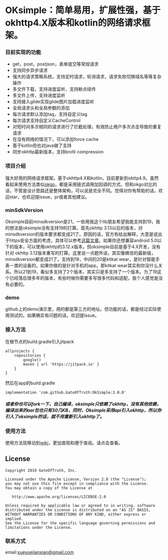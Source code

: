 # OKsimple：简单易用，扩展性强，基于okhttp4.X版本和kotlin的网络请求框架。
### 目前实现的功能
- get，post，postjson，表单提交等常规请求
- 支持同步异步请求
- 强大的请求策略系统，支持定时请求，轮询请求，请求失败切换域名等等复杂操作
- 多文件下载，支持进度监听，支持断点续传
- 多文件上传，支持进度监听
- 支持接入glide实现glide图片加载进度监听
- 全局请求头和全局参数的添加
- 每次请求默认添加tag，支持自定义tag
- 每次请求支持自定义CacheControl
- 对短时间多次相同的请求进行了拦截处理，有效防止用户多次点击导致的重复请求
- 在没有网络的情况下，可以添加force cache
- 基于kotlin但也对java做了支持
- 同步okhttp最新版本，支持brotli compression


### 项目介绍
强大好用的网络请求框架。基于okhttp4.X和kotlin，目前更新到okttp4.9。虽然看起来使用方法类似[okgo](https://github.com/jeasonlzy/okhttp-OkGo)，都是采用链式调用加回调的方式。但和okgo对比的话，不管是设计思路还是整体架构，可以说是完全不同。觉得对你有帮助的话，欢迎star，也欢迎提issue，pr或者其他建议。

### minSdkVersion
Oksimple目前minsdkversion是21，一些用我这个lib朋友希望我能支持到19，我的想法是oksimple没有支持19的打算。首先okhttp 3.13以后的版本，对minsdkversion的版本要求都变成21了。原因的话，官方有给出解释，大意是说出于https安全方面的考虑，具体可以参考[这篇文章](https://medium.com/square-corner-blog/okhttp-3-13-requires-android-5-818bb78d07ce)。如果你还想兼容android 5.0以下的版本，可以使用okhttp的3.12.x版本。但oksimple目前是基于4.X开发，没有针对 okhttp 3.12版本重写的打算。这里说一点题外话，其实像微信的最新版，minsdkversion都变成21了。支持到19，中间的20是kitkat wear，是针对智能手表一类的设备的。如果你做的是针对手机的app，那kitkat wear其实和你没什么关系。所以21到19，看似多支持了2个版本，其实只是多支持了一个版本。为了19这个已经落后很多年的版本，有些时候你需要多写很多代码和适配，我个人感觉是没有必要的。

### demo
github上的demo演示里，用的都是第三方的地址。但功能的话，都是经过实际使用测试的。如果确实有问题的话，欢迎提issue。


### 接入方法
在根节点的build.gradle引入jitpack
```
allprojects {
    repositories {
        google()
        maven { url 'https://jitpack.io' }
    }
}
```
然后在app的build.gradle
```
implementation 'com.github.GateOfTruth:OkSimple:3.0.0'
```
##### 或者你也可以fork一下，自己编译，oksimple只依赖了okhttp，没有其他依赖，编译出来的aar包也只有30几KB，同时，Oksimple采用api引入okhttp，所以你引入了oksimple的话，就不用重新引入okhttp了。

### 使用方法
使用方法现移动到[wiki](https://github.com/AllenXiao1994/OkSimple/wiki)，更加直观和便于查阅。请点击查看。

License
-------

```
Copyright 2019 GateOfTruth, Inc.

Licensed under the Apache License, Version 2.0 (the "License");
you may not use this file except in compliance with the License.
You may obtain a copy of the License at

   http://www.apache.org/licenses/LICENSE-2.0

Unless required by applicable law or agreed to in writing, software
distributed under the License is distributed on an "AS IS" BASIS,
WITHOUT WARRANTIES OR CONDITIONS OF ANY KIND, either express or implied.
See the License for the specific language governing permissions and
limitations under the License.
```


### 联系方式
email:xueyuejianxian@gmail.com

